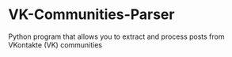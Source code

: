 # VK-Communities-Parser
Python program that allows you to extract and process posts from VKontakte (VK) communities
